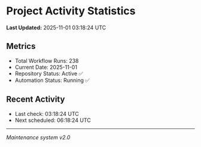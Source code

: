 # Project Activity Statistics

**Last Updated:** 2025-11-01 03:18:24 UTC

## Metrics
- Total Workflow Runs: 238
- Current Date: 2025-11-01
- Repository Status: Active ✅
- Automation Status: Running ✅

## Recent Activity
- Last check: 03:18:24 UTC
- Next scheduled: 06:18:24 UTC

---
*Maintenance system v2.0*
